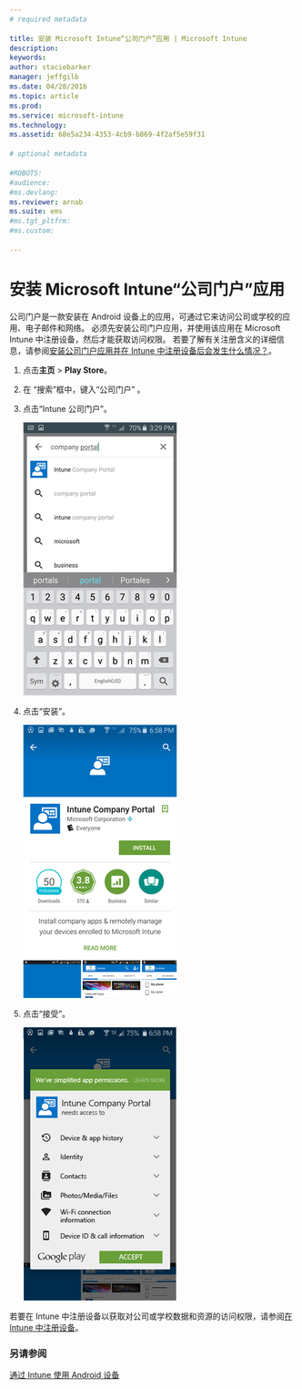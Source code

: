 ```yaml
---
# required metadata

title: 安装 Microsoft Intune“公司门户”应用 | Microsoft Intune
description:
keywords:
author: staciebarker
manager: jeffgilb
ms.date: 04/28/2016
ms.topic: article
ms.prod:
ms.service: microsoft-intune
ms.technology:
ms.assetid: 68e5a234-4353-4cb9-b869-4f2af5e59f31

# optional metadata

#ROBOTS:
#audience:
#ms.devlang:
ms.reviewer: arnab
ms.suite: ems
#ms.tgt_pltfrm:
#ms.custom:

---
```



# 安装 Microsoft Intune“公司门户”应用

公司门户是一款安装在 Android 设备上的应用，可通过它来访问公司或学校的应用、电子邮件和网络。  必须先安装公司门户应用，并使用该应用在 Microsoft Intune 中注册设备，然后才能获取访问权限。 若要了解有关注册含义的详细信息，请参阅[安装公司门户应用并在 Intune 中注册设备后会发生什么情况？](what-happens-if-you-install-the-company-portal-app-and-enroll-your-device-in-intune-android.md)。

1.  点击**主页** &gt; **Play Store**。

2.  在  “搜索”框中，键入“公司门户” 。

3.  点击“Intune 公司门户”。

    ![android-search-company-portal](./media/and-cpinstall-1-search-cp.png)

4.  点击“安装”。

    ![android-install-company-portal](./media/and-cpinstall-2-install.png)

5.  点击“接受”。

    ![android-accept-company-portal-terms](./media/and-cpinstall-3-cp-accept.png)

若要在 Intune 中注册设备以获取对公司或学校数据和资源的访问权限，请参阅[在 Intune 中注册设备](enroll-your-device-in-Intune-android.md)。

### 另请参阅
[通过 Intune 使用 Android 设备](using-your-android-device-with-intune.md)

<!--HONumber=Jun16_HO1-->


